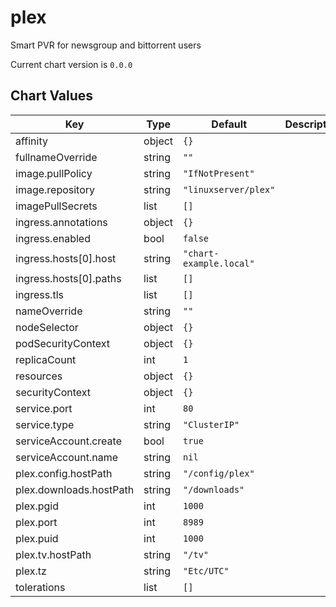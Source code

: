 plex
======
Smart PVR for newsgroup and bittorrent users

Current chart version is `0.0.0`





## Chart Values

| Key | Type | Default | Description |
|-----|------|---------|-------------|
| affinity | object | `{}` |  |
| fullnameOverride | string | `""` |  |
| image.pullPolicy | string | `"IfNotPresent"` |  |
| image.repository | string | `"linuxserver/plex"` |  |
| imagePullSecrets | list | `[]` |  |
| ingress.annotations | object | `{}` |  |
| ingress.enabled | bool | `false` |  |
| ingress.hosts[0].host | string | `"chart-example.local"` |  |
| ingress.hosts[0].paths | list | `[]` |  |
| ingress.tls | list | `[]` |  |
| nameOverride | string | `""` |  |
| nodeSelector | object | `{}` |  |
| podSecurityContext | object | `{}` |  |
| replicaCount | int | `1` |  |
| resources | object | `{}` |  |
| securityContext | object | `{}` |  |
| service.port | int | `80` |  |
| service.type | string | `"ClusterIP"` |  |
| serviceAccount.create | bool | `true` |  |
| serviceAccount.name | string | `nil` |  |
| plex.config.hostPath | string | `"/config/plex"` |  |
| plex.downloads.hostPath | string | `"/downloads"` |  |
| plex.pgid | int | `1000` |  |
| plex.port | int | `8989` |  |
| plex.puid | int | `1000` |  |
| plex.tv.hostPath | string | `"/tv"` |  |
| plex.tz | string | `"Etc/UTC"` |  |
| tolerations | list | `[]` |  |
